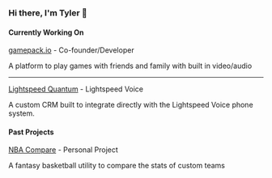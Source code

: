 ### Hi there, I'm Tyler 👋

#### Currently Working On
[gamepack.io](https://www.gamepack.io) - Co-founder/Developer

A platform to play games with friends and family with built in video/audio 

------

[Lightspeed Quantum](https://www.lightspeedvoice.com) - Lightspeed Voice

A custom CRM built to integrate directly with the Lightspeed Voice phone system.

#### Past Projects
[NBA Compare](https://www.nba-compare.com) - Personal Project

A fantasy basketball utility to compare the stats of custom teams
